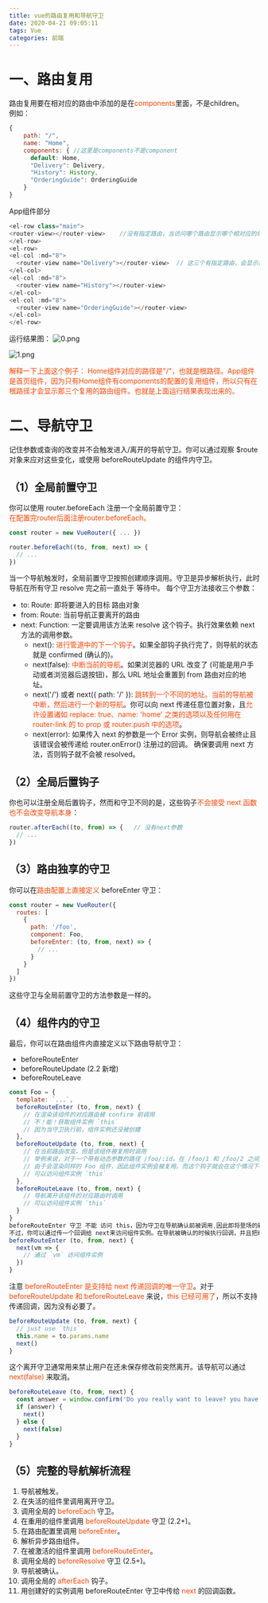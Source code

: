 ```yaml
---
title: vue的路由复用和导航守卫
date: 2020-04-21 09:05:11
tags: Vue
categories: 前端
---
```



# 一、路由复用
路由复用要在相对应的路由中添加的是在<font color="#f40">components</font>里面，不是children。  
例如：
```js
{
    path: "/",
    name: "Home",
    components: { //这里是components不是component
      default: Home,
      "Delivery": Delivery,
      "History": History,
      "OrderingGuide": OrderingGuide
    }
}
```
<!-- more -->
App组件部分
```js
<el-row class="main">
<router-view></router-view>    //没有指定路由，当访问哪个路由显示哪个相对应的组件
</el-row>
<el-row>
<el-col :md="8">
  <router-view name="Delivery"></router-view>  // 这三个有指定路由，会显示指定的组件
</el-col>
<el-col :md="8">
  <router-view name="History"></router-view>
</el-col>
<el-col :md="8">
  <router-view name="OrderingGuide"></router-view>
</el-col>
</el-row>
```
运行结果图：
![0.png](/vue的路由复用和导航守卫/0.png)

![1.png](/vue的路由复用和导航守卫/1.png)

<font color="#f40">
    解释一下上面这个例子：
    Home组件对应的路径是"/"，也就是根路径。App组件是首页组件，因为只有Home组件有components的配置的复用组件，所以只有在根路径才会显示那三个复用的路由组件。也就是上面运行结果表现出来的。
</font>

# 二、导航守卫
记住参数或查询的改变并不会触发进入/离开的导航守卫。你可以通过观察 $route 对象来应对这些变化，或使用 beforeRouteUpdate 的组件内守卫。

## （1）全局前置守卫
你可以使用 router.beforeEach 注册一个全局前置守卫：  
<font color="#f40">在配置完router后面注册router.beforeEach。</font>
```js
const router = new VueRouter({ ... })

router.beforeEach((to, from, next) => {
  // ...
})
```
当一个导航触发时，全局前置守卫按照创建顺序调用。守卫是异步解析执行，此时导航在所有守卫 resolve 完之前一直处于 等待中。
每个守卫方法接收三个参数：
- to: Route: 即将要进入的目标 路由对象
- from: Route: 当前导航正要离开的路由
- next: Function: 一定要调用该方法来 resolve 这个钩子。执行效果依赖 next 方法的调用参数。
  - next(): <font color="#f40">进行管道中的下一个钩子</font>。如果全部钩子执行完了，则导航的状态就是 confirmed (确认的)。
  - next(false): <font color="#f40">中断当前的导航</font>。如果浏览器的 URL 改变了 (可能是用户手动或者浏览器后退按钮)，那么 URL 地址会重置到 from 路由对应的地址。
  - next('/') 或者 next({ path: '/' }): <font color="#f40">跳转到一个不同的地址。当前的导航被中断，然后进行一个新的导航</font>。你可以向 next 传递任意位置对象，且<font color="#f40">允许设置诸如 replace: true、name: 'home' 之类的选项以及任何用在 router-link 的 to prop 或 router.push 中的选项</font>。
  - next(error):  如果传入 next 的参数是一个 Error 实例，则导航会被终止且该错误会被传递给 router.onError() 注册过的回调。
确保要调用 next 方法，否则钩子就不会被 resolved。


## （2）全局后置钩子  

你也可以注册全局后置钩子，然而和守卫不同的是，这些钩子<font color="#f40">不会接受 next 函数也不会改变导航本身</font>：
```js
router.afterEach((to, from) => {   // 没有next参数
  // ...
})
```

## （3）路由独享的守卫
你可以在<font color="#f40">路由配置上直接定义</font> beforeEnter 守卫：
```js
const router = new VueRouter({
  routes: [
    {
      path: '/foo',
      component: Foo,
      beforeEnter: (to, from, next) => {
        // ...
      }
    }
  ]
})
```
这些守卫与全局前置守卫的方法参数是一样的。

## （4）组件内的守卫
最后，你可以在路由组件内直接定义以下路由导航守卫：
- beforeRouteEnter
- beforeRouteUpdate (2.2 新增)
- beforeRouteLeave
```js
const Foo = {
  template: `...`,
  beforeRouteEnter (to, from, next) {
    // 在渲染该组件的对应路由被 confirm 前调用
    // 不！能！获取组件实例 `this`
    // 因为当守卫执行前，组件实例还没被创建
  },
  beforeRouteUpdate (to, from, next) {
    // 在当前路由改变，但是该组件被复用时调用
    // 举例来说，对于一个带有动态参数的路径 /foo/:id，在 /foo/1 和 /foo/2 之间跳转的时候，
    // 由于会渲染同样的 Foo 组件，因此组件实例会被复用。而这个钩子就会在这个情况下被调用。
    // 可以访问组件实例 `this`
  },
  beforeRouteLeave (to, from, next) {
    // 导航离开该组件的对应路由时调用
    // 可以访问组件实例 `this`
  }
}
beforeRouteEnter 守卫 不能 访问 this，因为守卫在导航确认前被调用,因此即将登场的新组件还没被创建。
不过，你可以通过传一个回调给 next来访问组件实例。在导航被确认的时候执行回调，并且把组件实例作为回调方法的参数。
beforeRouteEnter (to, from, next) {
  next(vm => {
    // 通过 `vm` 访问组件实例
  })
}
```
注意
 <font color="#f40">beforeRouteEnter 是支持给 next 传递回调的唯一守卫</font>。对于 <font color="#f40">beforeRouteUpdate 和 beforeRouteLeave</font> 来说，<font color="#f40">this 已经可用了</font>，所以不支持传递回调，因为没有必要了。
```js
beforeRouteUpdate (to, from, next) {
  // just use `this`
  this.name = to.params.name
  next()
}
```
这个离开守卫通常用来禁止用户在还未保存修改前突然离开。该导航可以通过 <font color="#f40">next(false)</font> 来取消。
```js
beforeRouteLeave (to, from, next) {
  const answer = window.confirm('Do you really want to leave? you have unsaved changes!')
  if (answer) {
    next()
  } else {
    next(false)
  }
}
```

## （5）完整的导航解析流程

1. 导航被触发。
2. 在失活的组件里调用离开守卫。
3. 调用全局的 <font color="#f40">beforeEach</font> 守卫。
4. 在重用的组件里调用 <font color="#f40">beforeRouteUpdate</font> 守卫 (2.2+)。
5. 在路由配置里调用 <font color="#f40">beforeEnter</font>。
6. 解析异步路由组件。
7. 在被激活的组件里调用 <font color="#f40">beforeRouteEnter</font>。
8. 调用全局的 <font color="#f40">beforeResolve</font> 守卫 (2.5+)。
9. 导航被确认。
10. 调用全局的 <font color="#f40">afterEach</font> 钩子。     
11. 用创建好的实例调用 beforeRouteEnter 守卫中传给 <font color="#f40">next</font> 的回调函数。

